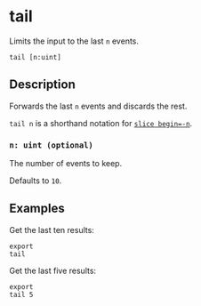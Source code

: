 # tail

Limits the input to the last `n` events.

```tql
tail [n:uint]
```

## Description

Forwards the last `n` events and discards the rest.

`tail n` is a shorthand notation for [`slice begin=-n`](slice.md).

### `n: uint (optional)`

The number of events to keep.

Defaults to `10`.

## Examples

Get the last ten results:

```tql
export
tail
```

Get the last five results:

```tql
export
tail 5
```
